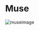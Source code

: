 # Muse

![museimage](https://github.com/user-attachments/assets/328bc2ae-3455-429e-b236-ad1995c2c29f)
